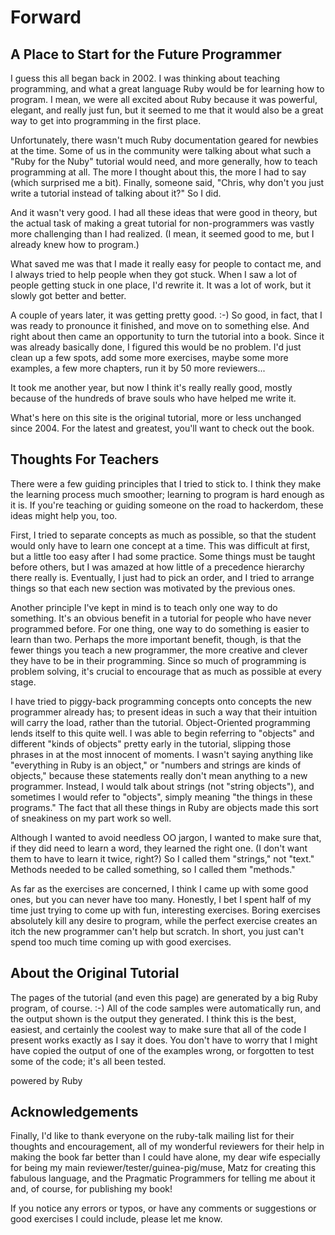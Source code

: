 
# Forward

## A Place to Start for the Future Programmer

I guess this all began back in 2002. I was thinking about teaching programming, and what a great language Ruby would be for learning how to program. I mean, we were all excited about Ruby because it was powerful, elegant, and really just fun, but it seemed to me that it would also be a great way to get into programming in the first place.

Unfortunately, there wasn't much Ruby documentation geared for newbies at the time. Some of us in the community were talking about what such a "Ruby for the Nuby" tutorial would need, and more generally, how to teach programming at all. The more I thought about this, the more I had to say (which surprised me a bit). Finally, someone said, "Chris, why don't you just write a tutorial instead of talking about it?" So I did.

And it wasn't very good. I had all these ideas that were good in theory, but the actual task of making a great tutorial for non-programmers was vastly more challenging than I had realized. (I mean, it seemed good to me, but I already knew how to program.)

What saved me was that I made it really easy for people to contact me, and I always tried to help people when they got stuck. When I saw a lot of people getting stuck in one place, I'd rewrite it. It was a lot of work, but it slowly got better and better.

A couple of years later, it was getting pretty good. :-) So good, in fact, that I was ready to pronounce it finished, and move on to something else. And right about then came an opportunity to turn the tutorial into a book. Since it was already basically done, I figured this would be no problem. I'd just clean up a few spots, add some more exercises, maybe some more examples, a few more chapters, run it by 50 more reviewers...

It took me another year, but now I think it's really really good, mostly because of the hundreds of brave souls who have helped me write it.

What's here on this site is the original tutorial, more or less unchanged since 2004. For the latest and greatest, you'll want to check out the book.


## Thoughts For Teachers

There were a few guiding principles that I tried to stick to. I think they make the learning process much smoother; learning to program is hard enough as it is. If you're teaching or guiding someone on the road to hackerdom, these ideas might help you, too.

First, I tried to separate concepts as much as possible, so that the student would only have to learn one concept at a time. This was difficult at first, but a little too easy after I had some practice. Some things must be taught before others, but I was amazed at how little of a precedence hierarchy there really is. Eventually, I just had to pick an order, and I tried to arrange things so that each new section was motivated by the previous ones.

Another principle I've kept in mind is to teach only one way to do something. It's an obvious benefit in a tutorial for people who have never programmed before. For one thing, one way to do something is easier to learn than two. Perhaps the more important benefit, though, is that the fewer things you teach a new programmer, the more creative and clever they have to be in their programming. Since so much of programming is problem solving, it's crucial to encourage that as much as possible at every stage.

I have tried to piggy-back programming concepts onto concepts the new programmer already has; to present ideas in such a way that their intuition will carry the load, rather than the tutorial. Object-Oriented programming lends itself to this quite well. I was able to begin referring to "objects" and different "kinds of objects" pretty early in the tutorial, slipping those phrases in at the most innocent of moments. I wasn't saying anything like "everything in Ruby is an object," or "numbers and strings are kinds of objects," because these statements really don't mean anything to a new programmer. Instead, I would talk about strings (not "string objects"), and sometimes I would refer to "objects", simply meaning "the things in these programs." The fact that all these things in Ruby are objects made this sort of sneakiness on my part work so well.

Although I wanted to avoid needless OO jargon, I wanted to make sure that, if they did need to learn a word, they learned the right one. (I don't want them to have to learn it twice, right?) So I called them "strings," not "text." Methods needed to be called something, so I called them "methods."

As far as the exercises are concerned, I think I came up with some good ones, but you can never have too many. Honestly, I bet I spent half of my time just trying to come up with fun, interesting exercises. Boring exercises absolutely kill any desire to program, while the perfect exercise creates an itch the new programmer can't help but scratch. In short, you just can't spend too much time coming up with good exercises.


## About the Original Tutorial

The pages of the tutorial (and even this page) are generated by a big Ruby program, of course. :-) All of the code samples were automatically run, and the output shown is the output they generated. I think this is the best, easiest, and certainly the coolest way to make sure that all of the code I present works exactly as I say it does. You don't have to worry that I might have copied the output of one of the examples wrong, or forgotten to test some of the code; it's all been tested.

powered by Ruby


## Acknowledgements

Finally, I'd like to thank everyone on the ruby-talk mailing list for their thoughts and encouragement, all of my wonderful reviewers for their help in making the book far better than I could have alone, my dear wife especially for being my main reviewer/tester/guinea-pig/muse, Matz for creating this fabulous language, and the Pragmatic Programmers for telling me about it and, of course, for publishing my book!

If you notice any errors or typos, or have any comments or suggestions or good exercises I could include, please let me know.

